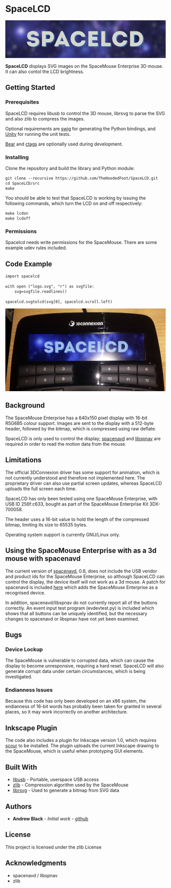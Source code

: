 # SpaceLCD

![SpaceLCD logo](/res/img/logo.png)

**SpaceLCD** displays SVG images on the SpaceMouse Enterprise 3D mouse. It can also contol the LCD brightness.

## Getting Started



### Prerequisites

SpaceLCD requires libusb to control the 3D mouse, librsvg to parse the SVG and also zlib to compress the images.

Optional requirements are [swig](http://www.swig.org) for generating the Python bindings, and [Unity](http://www.throwtheswitch.org/unity) for running the unit tests.

[Bear](https://github.com/rizsotto/Bear) and [ctags](https://ctags.io/) are optionally used during development.

### Installing

Clone the repository and build the library and Python module:

```
git clone --recursive https://github.com/TheHoodedFoot/SpaceLCD.git
cd SpaceLCD/src
make
```

You should be able to test that SpaceLCD is working by issuing the following commands, which turn the LCD on and off respectively:

```
make lcdon
make lcdoff
```

### Permissions

Spacelcd needs write permissions for the SpaceMouse. There are some example udev rules included.

## Code Example

~~~{.py}
import spacelcd

with open ("logo.svg", "r") as svgfile:
    svg=svgfile.readlines()

spacelcd.svgtolcd(svg[0], spacelcd.scroll.left)
~~~

![Photo showing SpaceLCD logo](/res/img/photo.jpg)
## Background

The SpaceMouse Enterprise has a 640x150 pixel display with 16-bit R5G6B5 colour support. Images are sent to the display with a 512-byte header, followed by the bitmap, which is compressed using raw deflate.

SpaceLCD is only used to control the display; [spacenavd](http://spacenav.sourceforge.net) and [libspnav](http://spacenav.sourceforge.net) are required in order to read the motion data from the mouse.

## Limitations

The official 3DConnexion driver has some support for animation, which is not currently understood and therefore not implemented here. The proprietary driver can also use partial screen updates, whereas SpaceLCD uploads the full screen each time.

SpaceLCD has only been tested using one SpaceMouse Enterprise, with USB ID 256f:c633, bought as part of the SpaceMouse Enterprise Kit 3DX-700058.

The header uses a 16-bit value to hold the length of the compressed bitmap, limiting its size to 65535 bytes.

Operating system support is currently GNU/Linux only.

## Using the SpaceMouse Enterprise with as a 3d mouse with spacenavd

The current version of [spacenavd](http://spacenav.sourceforge.net), 0.6, does not include the USB vendor and product ids for the SpaceMouse Enterprise, so although SpaceLCD can control the display, the device itself will not work as a 3d mouse. A patch for spacenavd is included [here](/res/etc/add_spaceexplorer_enterprise.patch) which adds the SpaceMouse Enterprise as a recognised device.

In addition, spacenavd/libspnav do not currently report all of the buttons correctly. An event input test program (evdevtest.py) is included which shows that all buttons can be uniquely identified, but the necessary changes to spacenavd or libspnav have not yet been examined.

## Bugs

### Device Lockup

The SpaceMouse is vulnerable to corrupted data, which can cause the display to become unresponsive, requiring a hard reset. SpaceLCD will also generate corrupt data under certain circumstances, which is being investigated.

### Endianness Issues

Because this code has only been developed on an x86 system, the endianness of 16-bit words has probably been taken for granted in several places, so it may work incorrectly on another architecture.

## Inkscape Plugin

The code also includes a plugin for Inkscape version 1.0, which requires [scour](http://github.com/scour-project/scour) to be installed. The plugin uploads the current Inkscape drawing to the SpaceMouse, which is useful when prototyping GUI elements.

## Built With

* [libusb](https://libusb.info) - Portable, userspace USB access
* [zlib](https://www.zlib.net) - Compression algorithm used by the SpaceMouse
* [librsvg](https://github.com/GNOME/librsvg) - Used to generate a bitmap from SVG data

## Authors

* **Andrew Black** - *Initial work* - [github](https://github.com/TheHoodedFoot)

## License

This project is licensed under the zlib License

## Acknowledgments

* spacenavd / libspnav
* zlib

